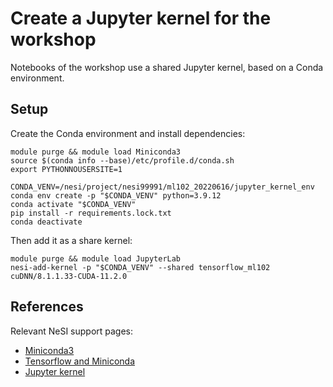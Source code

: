 # Create a Jupyter kernel for the workshop

Notebooks of the workshop use a shared Jupyter kernel, based on a Conda environment.


## Setup

Create the Conda environment and install dependencies:

```
module purge && module load Miniconda3
source $(conda info --base)/etc/profile.d/conda.sh
export PYTHONNOUSERSITE=1

CONDA_VENV=/nesi/project/nesi99991/ml102_20220616/jupyter_kernel_env
conda env create -p "$CONDA_VENV" python=3.9.12
conda activate "$CONDA_VENV"
pip install -r requirements.lock.txt
conda deactivate
```

Then add it as a share kernel:

```
module purge && module load JupyterLab
nesi-add-kernel -p "$CONDA_VENV" --shared tensorflow_ml102 cuDNN/8.1.1.33-CUDA-11.2.0
```


## References

Relevant NeSI support pages:

- [Miniconda3](https://support.nesi.org.nz/hc/en-gb/articles/360001580415-Miniconda3)
- [Tensorflow and Miniconda](https://support.nesi.org.nz/hc/en-gb/articles/360000990436-TensorFlow-on-GPUs#conda_environments)
- [Jupyter kernel](https://support.nesi.org.nz/hc/en-gb/articles/4414958674831-Jupyter-kernels-Tool-assisted-management)
